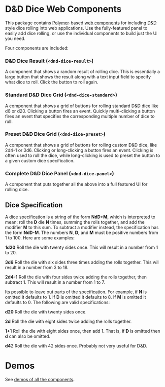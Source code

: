# D&D Dice Web Components

This package contains [Polymer](https://www.polymer-project.org/)-based
[web components](http://webcomponents.org/) for including
[D&D](http://www.wizards.com/dnd/) style dice rolling into web applications.
Use the fully-featured panel to easily add dice rolling, or use the individual
components to build just the UI you need.

Four components are included:

### D&D Dice Result (`<dnd-dice-result>`)

A component that shows a random result of rolling dice. This is essentially a
large button that shows the result along with a text input field to specify
what dice to roll. Click the button to roll again.

### Standard D&D Dice Grid (`<dnd-dice-standard>`)

A component that shows a grid of buttons for rolling standard D&D dice like d6
or d20. Clicking a button fires an event. Quickly multi-clicking a button fires
an event that specifies the corresponding multiple number of dice to roll.

### Preset D&D Dice Grid (`<dnd-dice-preset>`)

A component that shows a grid of buttons for rolling custom D&D dice, like
2d4-1 or 3d6. Clicking or long-clicking a button fires an event. Clicking is
often used to roll the dice, while long-clicking is used to preset the button to
a given custom dice specification.

### Complete D&D Dice Panel (`<dnd-dice-panel>`)

A component that puts together all the above into a full featured UI for
rolling dice.

## Dice Specification

A dice specification is a string of the form **NdD+M**, which is interpreted to
mean: roll the **D** die **N** times, summing the rolls together, and add the
modifier **M** to this sum. To subtract a modifier instead, the specification
has the form **NdD-M**. The numbers **N**, **D**, and **M** must be positive
numbers from 1 to 100. Here are some examples:

**1d20**
Roll the die with twenty sides once. This will result in a number from 1 to 20.

**3d6**
Roll the die with six sides three times adding the rolls together. This will
result in a number from 3 to 18.

**2d4-1**
Roll the die with four sides twice adding the rolls together, then subtract 1.
This will result in a number from 1 to 7.

Its possible to leave out parts of the specification. For example, if **N** is
omitted it defaults to 1. If **D** is omitted it defaults to 8. If **M** is
omitted it defaults to 0. The following are valid specifications:

**d20**
Roll the die with twenty sides once.

**2d**
Roll the die with eight sides twice adding the rolls together.

**1+1**
Roll the die with eight sides once, then add 1. That is, if **D** is omitted
then **d** can also be omitted.

**d4**2
Roll the die with 42 sides once. Probably not very useful for D&D.

# Demos

See [demos of all the components](http://dnd-tools.appspot.com/components/dnd-dice/demo.html).

